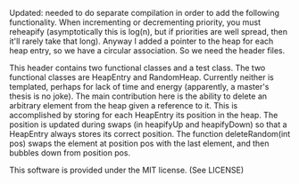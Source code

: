 Updated: needed to do separate compilation in order to add the following functionality. When incrementing or decrementing priority, you must reheapify (asymptotically this is log(n), but if priorities are well spread, then it'll rarely take that long). Anyway I added a pointer to the heap for each heap entry, so we have a circular association. So we need the header files.

This header contains two functional classes and a test class. The two functional classes are HeapEntry and RandomHeap. Currently neither is templated, perhaps for lack of time and energy (apparently, a master's thesis is no joke). The main contribution here is the ability to delete  an arbitrary element from the heap given a reference to it. This is accomplished by storing for each HeapEntry its position in the heap. The position is updated during swaps (in heapifyUp and heapifyDown) so that a HeapEntry always stores its correct position. The function deleteRandom(int pos) swaps the element at position pos with the last element, and then bubbles down from position pos. 

This software is provided under the MIT license. (See LICENSE) 